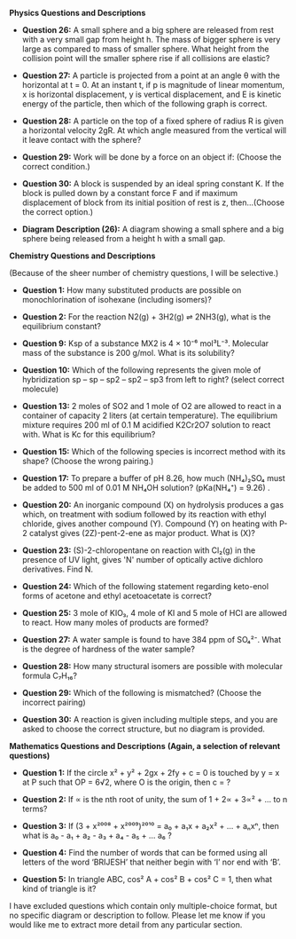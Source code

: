 **Physics Questions and Descriptions**

* **Question 26:**  A small sphere and a big sphere are released from rest with a very small gap from height h. The mass of bigger sphere is very large as compared to mass of smaller sphere.  What height from the collision point will the smaller sphere rise if all collisions are elastic?

* **Question 27:**  A particle is projected from a point at an angle θ with the horizontal at t = 0. At an instant t, if p is magnitude of linear momentum, x is horizontal displacement, y is vertical displacement, and E is kinetic energy of the particle, then which of the following graph is correct.

* **Question 28:** A particle on the top of a fixed sphere of radius R is given a horizontal velocity 2gR. At which angle measured from the vertical will it leave contact with the sphere?

* **Question 29:** Work will be done by a force on an object if:  (Choose the correct condition.)

* **Question 30:** A block is suspended by an ideal spring constant K. If the block is pulled down by a constant force F and if maximum displacement of block from its initial position of rest is z, then...(Choose the correct option.)


* **Diagram Description (26):**  A diagram showing a small sphere and a big sphere being released from a height h with a small gap.


**Chemistry Questions and Descriptions**

(Because of the sheer number of chemistry questions, I will be selective.)



* **Question 1:** How many substituted products are possible on monochlorination of isohexane (including isomers)?

* **Question 2:** For the reaction N2(g) + 3H2(g) ⇌ 2NH3(g), what is the equilibrium constant?


* **Question 9:**  Ksp of a substance MX2 is 4 × 10⁻⁶ mol³L⁻³. Molecular mass of the substance is 200 g/mol. What is its solubility?


* **Question 10:** Which of the following represents the given mole of hybridization sp – sp – sp2 – sp2 – sp3 from left to right? (select correct molecule)


* **Question 13:** 2 moles of SO2 and 1 mole of O2 are allowed to react in a container of capacity 2 liters (at certain temperature). The equilibrium mixture requires 200 ml of 0.1 M acidified K2Cr2O7 solution to react with. What is Kc for this equilibrium?


* **Question 15:**  Which of the following species is incorrect method with its shape? (Choose the wrong pairing.)


* **Question 17:** To prepare a buffer of pH 8.26, how much (NH₄)₂SO₄ must be added to 500 ml of 0.01 M NH₄OH solution? (pKa(NH₄⁺) = 9.26) .


* **Question 20:** An inorganic compound (X) on hydrolysis produces a gas which, on treatment with sodium followed by its reaction with ethyl chloride, gives another compound (Y). Compound (Y) on heating with P-2 catalyst gives (2Z)-pent-2-ene as major product. What is (X)?

* **Question 23:** (S)-2-chloropentane on reaction with Cl₂(g) in the presence of UV light, gives 'N' number of optically active dichloro derivatives. Find N.

* **Question 24:** Which of the following statement regarding keto-enol forms of acetone and ethyl acetoacetate is correct?


* **Question 25:** 3 mole of KIO₃, 4 mole of KI and 5 mole of HCl are allowed to react. How many moles of products are formed?


* **Question 27:** A water sample is found to have 384 ppm of SO₄²⁻. What is the degree of hardness of the water sample?


* **Question 28:** How many structural isomers are possible with molecular formula C₇H₁₆?


* **Question 29:** Which of the following is mismatched? (Choose the incorrect pairing)


* **Question 30:** A reaction is given including multiple steps, and you are asked to choose the correct structure, but no diagram is provided.


**Mathematics Questions and Descriptions**
**(Again, a selection of relevant questions)**

* **Question 1:** If the circle x² + y² + 2gx + 2fy + c = 0 is touched by y = x at P such that OP = 6√2, where O is the origin, then c = ?

* **Question 2:** If ∝ is the nth root of unity, the sum of 1 + 2∝ + 3∝² + ... to n terms?

* **Question 3:** If (3 + x²⁰⁰⁸ + x²⁰⁰⁹)²⁰¹⁰ = a₀ + a₁x + a₂x² + ... + aₙxⁿ, then what is a₀ - a₁ + a₂ - a₃ + a₄ - a₅ + … a₆ ?

* **Question 4:** Find the number of words that can be formed using all letters of the word ‘BRIJESH’ that neither begin with ‘I’ nor end with ‘B’.

* **Question 5:** In triangle ABC, cos² A + cos² B + cos² C = 1, then what kind of triangle is it?

I have excluded questions which contain only multiple-choice format, but no specific diagram or description to follow.  Please let me know if you would like me to extract more detail from any particular section.
